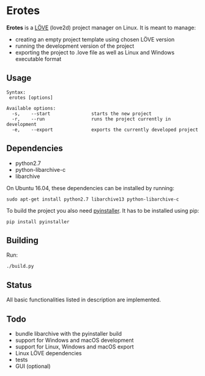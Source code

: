 # Erotes

**Erotes** is a [LÖVE](http://love2d.org/) (love2d) project manager on Linux. It is meant to manage:

- creating an empty project template using chosen LÖVE version
- running the development version of the project
- exporting the project to .love file as well as Linux and Windows executable format

## Usage

```
Syntax:
 erotes [options]

Available options:
  -s,    --start               starts the new project                  
  -r,    --run                 runs the project currently in development
  -e,    --export              exports the currently developed project 
```


## Dependencies

- python2.7
- python-libarchive-c
- libarchive

On Ubuntu 16.04, these dependencies can be installed by running:

```sudo apt-get install python2.7 libarchive13 python-libarchive-c```

To build the project you also need [pyinstaller](https://www.pyinstaller.org/). It has to be installed using pip:

```pip install pyinstaller```

## Building

Run:

```./build.py``` 

## Status

All basic functionalities listed in description are implemented.

## Todo

- bundle libarchive with the pyinstaller build
- support for Windows and macOS development
- support for Linux, Windows and macOS export
- Linux LÖVE dependencies
- tests
- GUI (optional)